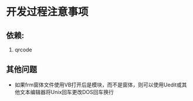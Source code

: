 # 开发过程注意事项

## 依赖:
1. qrcode

## 其他问题
* 如果frm窗体文件使用VB打开后是模块，而不是窗体，则可以使用Uedit或其他文本编辑器将Unix回车更改DOS回车换行
